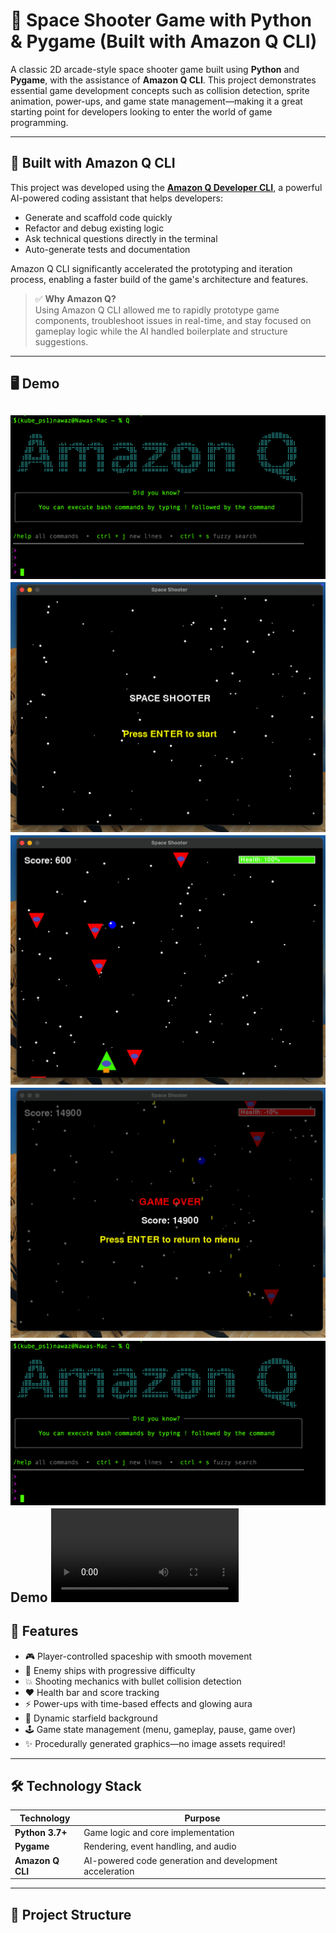 # 🚀 Space Shooter Game with Python & Pygame (Built with Amazon Q CLI)

A classic 2D arcade-style space shooter game built using **Python** and **Pygame**, with the assistance of **Amazon Q CLI**. This project demonstrates essential game development concepts such as collision detection, sprite animation, power-ups, and game state management—making it a great starting point for developers looking to enter the world of game programming.

---

## 🤖 Built with Amazon Q CLI

This project was developed using the [**Amazon Q Developer CLI**](https://docs.aws.amazon.com/amazonq/latest/dev/what-is-amazon-q-cli.html), a powerful AI-powered coding assistant that helps developers:

- Generate and scaffold code quickly
- Refactor and debug existing logic
- Ask technical questions directly in the terminal
- Auto-generate tests and documentation

Amazon Q CLI significantly accelerated the prototyping and iteration process, enabling a faster build of the game's architecture and features.

> ✅ **Why Amazon Q?**  
> Using Amazon Q CLI allowed me to rapidly prototype game components, troubleshoot issues in real-time, and stay focused on gameplay logic while the AI handled boilerplate and structure suggestions.

---

## 🖥️ Demo

![Amazon-Q](Documents/Screenshorts/images/Amzon-Q.png)
![Game-Start](Documents/Screenshorts/images/Game-Start.png)
![Game-Score](Documents/Screenshorts/images/Game-Score.png)
![Game-Over](Documents/Screenshorts/images/Game-Over.png)
![Amazon-Q](Documents/Screenshorts/images/Amzon-Q.png)
Demo
![Video](Documents/Screenshorts/images/Game-Video.mov)
---

## 🧩 Features

- 🎮 Player-controlled spaceship with smooth movement
- 👾 Enemy ships with progressive difficulty
- 💥 Shooting mechanics with bullet collision detection
- ❤️ Health bar and score tracking
- ⚡ Power-ups with time-based effects and glowing aura
- 🌌 Dynamic starfield background
- 🕹️ Game state management (menu, gameplay, pause, game over)
- ✨ Procedurally generated graphics—no image assets required!

---

## 🛠 Technology Stack

| Technology | Purpose |
|------------|---------|
| **Python 3.7+** | Game logic and core implementation |
| **Pygame** | Rendering, event handling, and audio |
| **Amazon Q CLI** | AI-powered code generation and development acceleration |

---

## 📁 Project Structure

